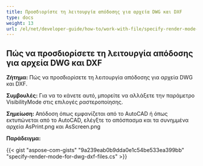 ```yaml
---
title: Προσδιορίστε τη λειτουργία απόδοσης για αρχεία DWG και DXF
type: docs
weight: 13
url: /el/net/developer-guide/how-to/work-with-file/specify-render-mode-for-dwg-dxf-files/
---
```



## **Πώς να προσδιορίσετε τη λειτουργία απόδοσης για αρχεία DWG και DXF**

**Ζήτημα:** Πώς να προσδιορίσετε τη λειτουργία απόδοσης για αρχεία DWG και DXF.

**Συμβουλές:** Για να το κάνετε αυτό, μπορείτε να αλλάξετε την παράμετρο VisibilityMode στις επιλογές ραστεροποίησης.

**Σημείωση:** Απόδοση όπως εμφανίζεται από το AutoCAD ή όπως εκτυπώνεται από το AutoCAD, ελέγξτε το απόσπασμα και τα συνημμένα αρχεία AsPrint.png και AsScreen.png

**Παράδειγμα:**

{{< gist "aspose-com-gists" "9a239eab0b9dda0e1c54be533ea399bb" "specify-render-mode-for-dwg-dxf-files.cs" >}}

